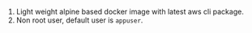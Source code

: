 1. Light weight alpine based docker image with latest aws cli package.
2. Non root user, default user is `appuser`.